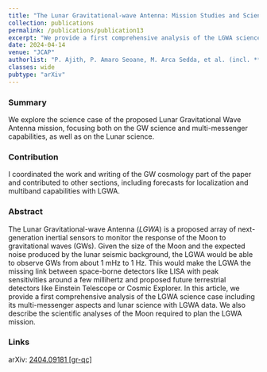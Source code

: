 ```yaml
---
title: "The Lunar Gravitational-wave Antenna: Mission Studies and Science Case"
collection: publications
permalink: /publications/publication13
excerpt: "We provide a first comprehensive analysis of the LGWA science case including its multi-messenger aspects and lunar science"
date: 2024-04-14
venue: "JCAP"
authorlist: "P. Ajith, P. Amaro Seoane, M. Arca Sedda, et al. (incl. **F. Iacovelli**)"
classes: wide
pubtype: "arXiv"
---
```


<html>
<head>
   <script src="https://code.jquery.com/jquery-3.7.0.js"></script>
</head>
<body>

<div id="inspirecount"></div>
<script>
var recid = '2777334';
var recurl = 'https://inspirehep.net/api/literature/?q=recid%3A'+recid+'&size=10&page=1&fields=citation_count&format=json';

if (recid === "undefined") {
	document.getElementById("inspirecount").innerHTML='';
} else {
	$.getJSON(recurl, function(data){
		if (data.hits.hits[0].metadata.citation_count === 0){
			var html = '';
		} else {
    	var html =`<a href="https://inspirehep.net/literature/${recid}" target="_blank" rel="noopener"><button type="button inspire" class="btn btn-inspire">iNSPIRE </button></a><span class="badge inspcitations">${data.hits.hits[0].metadata.citation_count} citations</span>`  
    	}  
    	document.getElementById("inspirecount").innerHTML= html
  });
}
</script>
</body>
</html>

### Summary
We explore the science case of the proposed Lunar Gravitational Wave Antenna mission, focusing both on the GW science and multi-messenger capabilities, as well as on the Lunar science.

### Contribution
I coordinated the work and writing of the GW cosmology part of the paper and contributed to other sections, including forecasts for localization and multiband capabilities with LGWA.     

### Abstract
The Lunar Gravitational-wave Antenna (*LGWA*) is a proposed array of next-generation inertial sensors to monitor the response of the Moon to gravitational waves (GWs). Given the size of the Moon and the expected noise produced by the lunar seismic background, the LGWA would be able to observe GWs from about 1 mHz to 1 Hz. This would make the LGWA the missing link between space-borne detectors like LISA with peak sensitivities around a few millihertz and proposed future terrestrial detectors like Einstein Telescope or Cosmic Explorer. In this article, we provide a first comprehensive analysis of the LGWA science case including its multi-messenger aspects and lunar science with LGWA data. We also describe the scientific analyses of the Moon required to plan the LGWA mission.

### Links

<i class="ai ai-arxiv ai-fw"></i> arXiv: <a href="https://arxiv.org/abs/2404.09181" target="_blank" rel="noopener">2404.09181 [gr-qc]</a>